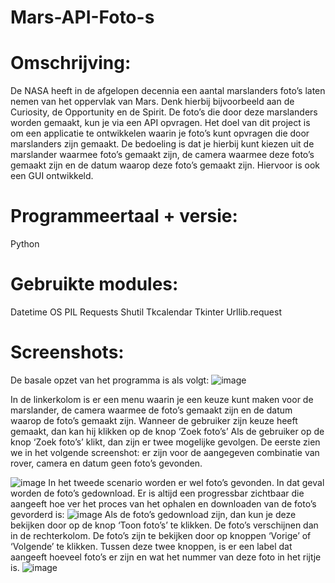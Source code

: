 # Mars-API-Foto-s

# Omschrijving:
De NASA heeft in de afgelopen decennia een aantal marslanders foto’s laten nemen van het oppervlak van Mars. Denk hierbij bijvoorbeeld aan de Curiosity, de Opportunity en de Spirit. De foto’s die door deze marslanders worden gemaakt, kun je via een API opvragen. 
Het doel van dit project is om een applicatie te ontwikkelen waarin je foto’s kunt opvragen die door marslanders zijn gemaakt. De bedoeling is dat je hierbij kunt kiezen uit de marslander waarmee foto’s gemaakt zijn, de camera waarmee deze foto’s gemaakt zijn en de datum waarop deze foto’s gemaakt zijn. Hiervoor is ook een GUI ontwikkeld. 

# Programmeertaal + versie:
Python

# Gebruikte modules:
Datetime
OS
PIL
Requests
Shutil
Tkcalendar
Tkinter
Urllib.request

# Screenshots:
De basale opzet van het programma is als volgt:
![image](https://github.com/priksten/Mars-API-Foto-s/assets/85739742/6615396f-2b2f-47bd-bce5-76ca529b2ea5)

In de linkerkolom is er een menu waarin je een keuze kunt maken voor de marslander, de camera waarmee de foto’s gemaakt zijn en de datum waarop de foto’s gemaakt zijn. Wanneer de gebruiker zijn keuze heeft gemaakt, dan kan hij klikken op de knop ‘Zoek foto’s’
Als de gebruiker op de knop ‘Zoek foto’s’ klikt, dan zijn er twee mogelijke gevolgen. De eerste zien we in het volgende screenshot: er zijn voor de aangegeven combinatie van rover, camera en datum geen foto’s gevonden.

![image](https://github.com/priksten/Mars-API-Foto-s/assets/85739742/8cb0c498-8f5d-4761-8dca-ca15d9963f74)
In het tweede scenario worden er wel foto’s gevonden. In dat geval worden de foto’s gedownload. Er is altijd een progressbar zichtbaar die aangeeft hoe ver het proces van het ophalen en downloaden van de foto’s gevorderd is:
![image](https://github.com/priksten/Mars-API-Foto-s/assets/85739742/301e42a3-ec31-4731-b17f-b6dd379231ee)
Als de foto’s gedownload zijn, dan kun je deze bekijken door op de knop ‘Toon foto’s’ te klikken. De foto’s verschijnen dan in de rechterkolom. De foto’s zijn te bekijken door op knoppen ‘Vorige’ of ‘Volgende’ te klikken. Tussen deze twee knoppen, is er een label dat aangeeft hoeveel foto’s er zijn en wat het nummer van deze foto in het rijtje is. 
![image](https://github.com/priksten/Mars-API-Foto-s/assets/85739742/58ecb0da-37c4-4a12-83ef-79628860ca9b)
